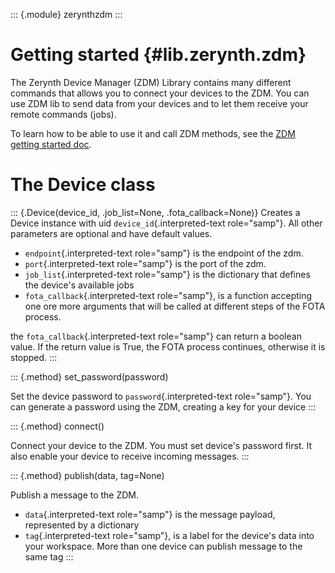 ::: {.module}
zerynthzdm
:::

Getting started {#lib.zerynth.zdm}
===============

The Zerynth Device Manager (ZDM) Library contains many different
commands that allows you to connect your devices to the ZDM. You can use
ZDM lib to send data from your devices and to let them receive your
remote commands (jobs).

To learn how to be able to use it and call ZDM methods, see the [ZDM
getting started
doc](https://www.zerynth.com/blog/docs/the-tools/zdm/getting-started/).

The Device class
================

::: {.Device(device_id, .job_list=None, .fota_callback=None)}
Creates a Device instance with uid `device_id`{.interpreted-text
role="samp"}. All other parameters are optional and have default values.

-   `endpoint`{.interpreted-text role="samp"} is the endpoint of the
    zdm.
-   `port`{.interpreted-text role="samp"} is the port of the zdm.
-   `job_list`{.interpreted-text role="samp"} is the dictionary that
    defines the device\'s available jobs
-   `fota_callback`{.interpreted-text role="samp"}, is a function
    accepting one ore more arguments that will be called at different
    steps of the FOTA process.

the `fota_callback`{.interpreted-text role="samp"} can return a boolean
value. If the return value is True, the FOTA process continues,
otherwise it is stopped.
:::

::: {.method}
set\_password(password)

Set the device password to `password`{.interpreted-text role="samp"}.
You can generate a password using the ZDM, creating a key for your
device
:::

::: {.method}
connect()

Connect your device to the ZDM. You must set device\'s password first.
It also enable your device to receive incoming messages.
:::

::: {.method}
publish(data, tag=None)

Publish a message to the ZDM.

-   `data`{.interpreted-text role="samp"} is the message payload,
    represented by a dictionary
-   `tag`{.interpreted-text role="samp"}, is a label for the device\'s
    data into your workspace. More than one device can publish message
    to the same tag
:::
